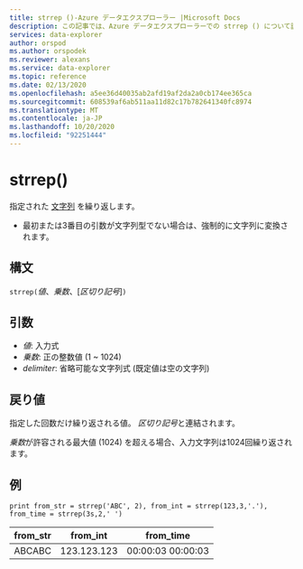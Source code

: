 ```yaml
---
title: strrep ()-Azure データエクスプローラー |Microsoft Docs
description: この記事では、Azure データエクスプローラーでの strrep () について説明します。
services: data-explorer
author: orspod
ms.author: orspodek
ms.reviewer: alexans
ms.service: data-explorer
ms.topic: reference
ms.date: 02/13/2020
ms.openlocfilehash: a5ee36d40035ab2afd19af2da2a0cb174ee365ca
ms.sourcegitcommit: 608539af6ab511aa11d82c17b782641340fc8974
ms.translationtype: MT
ms.contentlocale: ja-JP
ms.lasthandoff: 10/20/2020
ms.locfileid: "92251444"
---
```

# <a name="strrep"></a>strrep()

指定された [文字列](./scalar-data-types/string.md) を繰り返します。

* 最初または3番目の引数が文字列型でない場合は、強制的に文字列に変換されます。

## <a name="syntax"></a>構文

`strrep(`*値*、*乗数*、[*区切り記号*]`)`

## <a name="arguments"></a>引数

* *値*: 入力式
* *乗数*: 正の整数値 (1 ~ 1024)
* *delimiter*: 省略可能な文字列式 (既定値は空の文字列)

## <a name="returns"></a>戻り値

指定した回数だけ繰り返される値。 *区切り記号*と連結されます。

*乗数*が許容される最大値 (1024) を超える場合、入力文字列は1024回繰り返されます。
 
## <a name="example"></a>例

```kusto
print from_str = strrep('ABC', 2), from_int = strrep(123,3,'.'), from_time = strrep(3s,2,' ')
```

|from_str|from_int|from_time|
|---|---|---|
|ABCABC|123.123.123|00:00:03 00:00:03|